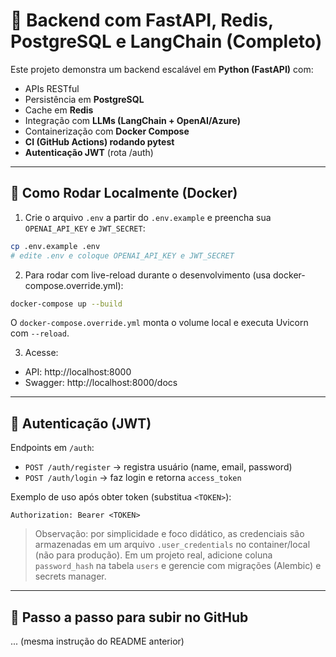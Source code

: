 # 🚀 Backend com FastAPI, Redis, PostgreSQL e LangChain (Completo)

Este projeto demonstra um backend escalável em **Python (FastAPI)** com:
- APIs RESTful
- Persistência em **PostgreSQL**
- Cache em **Redis**
- Integração com **LLMs (LangChain + OpenAI/Azure)**
- Containerização com **Docker Compose**
- **CI (GitHub Actions) rodando pytest**
- **Autenticação JWT** (rota /auth)

---

## 📌 Como Rodar Localmente (Docker)
1) Crie o arquivo `.env` a partir do `.env.example` e preencha sua `OPENAI_API_KEY` e `JWT_SECRET`:
```bash
cp .env.example .env
# edite .env e coloque OPENAI_API_KEY e JWT_SECRET
```

2) Para rodar com live-reload durante o desenvolvimento (usa docker-compose.override.yml):
```bash
docker-compose up --build
```
O `docker-compose.override.yml` monta o volume local e executa Uvicorn com `--reload`.

3) Acesse:
- API: http://localhost:8000
- Swagger: http://localhost:8000/docs

---

## 🔐 Autenticação (JWT)
Endpoints em `/auth`:
- `POST /auth/register` → registra usuário (name, email, password)  
- `POST /auth/login` → faz login e retorna `access_token`

Exemplo de uso após obter token (substitua `<TOKEN>`):
```
Authorization: Bearer <TOKEN>
```

> Observação: por simplicidade e foco didático, as credenciais são armazenadas em um arquivo `.user_credentials` no container/local (não para produção). Em um projeto real, adicione coluna `password_hash` na tabela `users` e gerencie com migrações (Alembic) e secrets manager.

---

## 🚀 Passo a passo para subir no GitHub
... (mesma instrução do README anterior)
